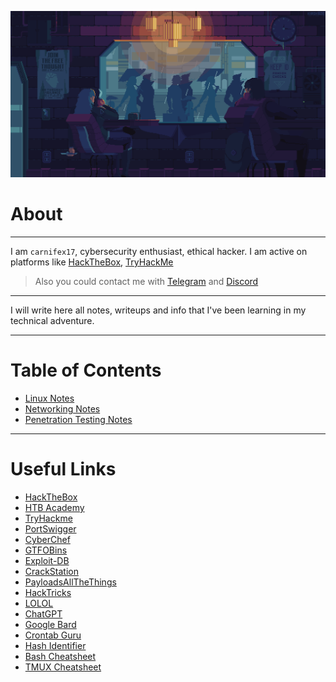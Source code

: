 <p align="center">
  <img src="https://github.com/carnifex17/Cybersecurity-Notes/blob/main/images/coffee_in_rain_by_kirokaze-d98qb8z.gif">
</p>

# About

---
I am `carnifex17`, cybersecurity enthusiast, ethical hacker. I am active on platforms like [HackTheBox](https://app.hackthebox.com/profile/637180), [TryHackMe](https://tryhackme.com/p/carnifex17)
> Also you could contact me with [Telegram](https://t.me/carnifex17) and [Discord](https://discordapp.com/users/761570103158243368)
---

I will write here all notes, writeups and info that I've been learning in my technical adventure. 

---
# Table of Contents
- [Linux Notes](https://github.com/carnifex17/Cybersecurity-Notes/blob/main/Linux%20Basics.md)
- [Networking Notes](https://github.com/carnifex17/Cybersecurity-Notes/blob/main/Networking%20Basics.md)
- [Penetration Testing Notes](https://github.com/carnifex17/Cybersecurity-Notes/blob/main/Penetration%20Testing%20Notes.md)
---

# Useful Links

- [HackTheBox](https://www.hackthebox.com/)
- [HTB Academy](https://academy.hackthebox.com)
- [TryHackme](https://tryhackme.com/)
- [PortSwigger](https://portswigger.net/)
- [CyberChef](https://gchq.github.io/CyberChef/)
- [GTFOBins](https://gtfobins.github.io/)
- [Exploit-DB](https://www.exploit-db.com/)
- [CrackStation](https://crackstation.net/)
- [PayloadsAllTheThings](https://github.com/swisskyrepo/PayloadsAllTheThings)
- [HackTricks](https://book.hacktricks.xyz/welcome/readme)
- [LOLOL](https://lolol.farm/)
- [ChatGPT](https://chat.openai.com/)
- [Google Bard](https://bard.google.com/)
- [Crontab Guru](https://crontab.guru/)
- [Hash Identifier](https://hashes.com/en/tools/hash_identifier)
- [Bash Cheatsheet](https://devhints.io/bash)
- [TMUX Cheatsheet](https://tmuxcheatsheet.com/)